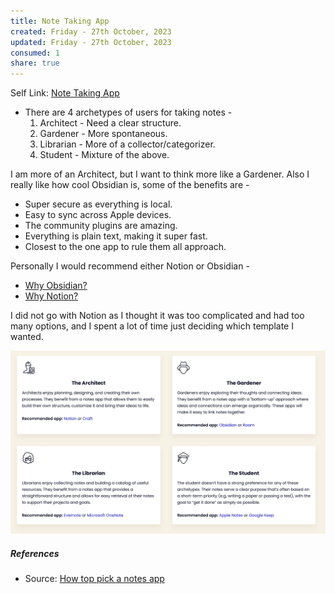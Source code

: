 ```yaml
---
title: Note Taking App
created: Friday - 27th October, 2023
updated: Friday - 27th October, 2023
consumed: 1
share: true
---
```


Self Link: [Note Taking App](Note%20Taking%20App.md)

* There are 4 archetypes of users for taking notes - 
  1. Architect - Need a clear structure.
  1. Gardener - More spontaneous.
  1. Librarian - More of a collector/categorizer.
  1. Student - Mixture of the above.

I am more of an Architect, but I want to think more like a Gardener. Also I really like how cool Obsidian is, some of the benefits are - 

* Super secure as everything is local.
* Easy to sync across Apple devices. 
* The community plugins are amazing. 
* Everything is plain text, making it super fast.
* Closest to the one app to rule them all approach.

Personally I would recommend either Notion or Obsidian - 

* [Why Obsidian?](https://www.youtube.com/watch?v=nz99I7apNLI)
* [Why Notion?](https://www.youtube.com/watch?v=50hWDN21ZC0)

I did not go with Notion as I thought it was too complicated and had too many options, and I spent a lot of time just deciding which template I wanted.

![Note Taking Apps.png](./2.%20Areas/Productivity/Note%20Taking%20Apps.png)

##### References

* Source: [How top pick a notes app](https://youtu.be/f3dDVtJ2sec?feature=shared)
